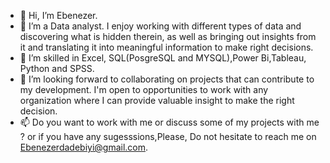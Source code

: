 - 👋 Hi, I’m Ebenezer. 
- 👀 I’m a Data analyst.
I enjoy working with different types of data and discovering what is hidden therein, as well as bringing out insights from it and translating it into meaningful information to make right decisions.
- 🌱 I’m skilled in Excel, SQL(PosgreSQL and MYSQL),Power Bi,Tableau, Python and SPSS. 
- 💞️ I’m looking forward to collaborating on projects that can contribute to my development. I'm open to opportunities to work with any organization where I can provide valuable insight to make the right decision.
- 📫 Do you want to work with me or discuss some of my projects with me ? or if you have any sugesssions,Please, Do not hesitate to reach me on Ebenezerdadebiyi@gmail.com.

<!---
Awaitingprof/Awaitingprof is a ✨ special ✨ repository because its `README.md` (this file) appears on your GitHub profile.
You can click the Preview link to take a look at your changes.
--->
